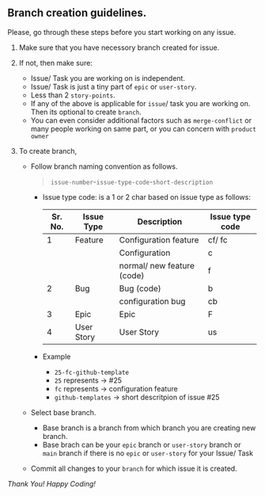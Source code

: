 ## Branch creation guidelines.
Please, go through these steps before you start working on any issue.

1. Make sure that you have necessory branch created for issue.
2. If not, then make sure:
   - Issue/ Task you are working on is independent.
   - Issue/ Task is just a tiny part of `epic` or `user-story`.
   - Less than 2 `story-points`.
   - If any of the above is applicable for `issue`/ task you are working on. Then its optional to create `branch`.
   - You can even consider additional factors such as `merge-conflict` or many people working on same part, or you can concern with `product owner`

3. To create branch,
   - Follow branch naming convention as follows.
     > `issue-number`-`issue-type-code`-`short-description`
     
      * Issue type code: is a 1 or 2 char based on issue type as follows:
             
        | Sr. No. 	| Issue Type 	| Description                	| Issue type code 	|
        |---------	|------------	|----------------------------	|-----------------	|
        | 1       	| Feature    	| Configuration feature      	| cf/ fc            |
        |         	|            	| Configuration              	| c               	|
        |         	|            	| normal/ new feature (code) 	| f               	|
        | 2       	| Bug        	| Bug (code)                 	| b               	|
        |         	|            	| configuration bug          	| cb              	|
        | 3       	| Epic       	| Epic                       	| F               	|
        | 4       	| User Story 	| User Story                 	| us              	|

     * Example
       - `25-fc-github-template`
       - `25` represents -> #25
       - `fc` represents -> configuration feature
       - `github-templates` -> short descritpion of issue #25
        
   - Select base branch.
     * Base branch is a branch from which branch you are creating new branch.
     * Base brach can be your `epic` branch or `user-story` branch or `main` branch if      there is no `epic` or `user-story` for your Issue/ Task

   - Commit all changes to your `branch` for which issue it is created.


_Thank You! Happy Coding!_

